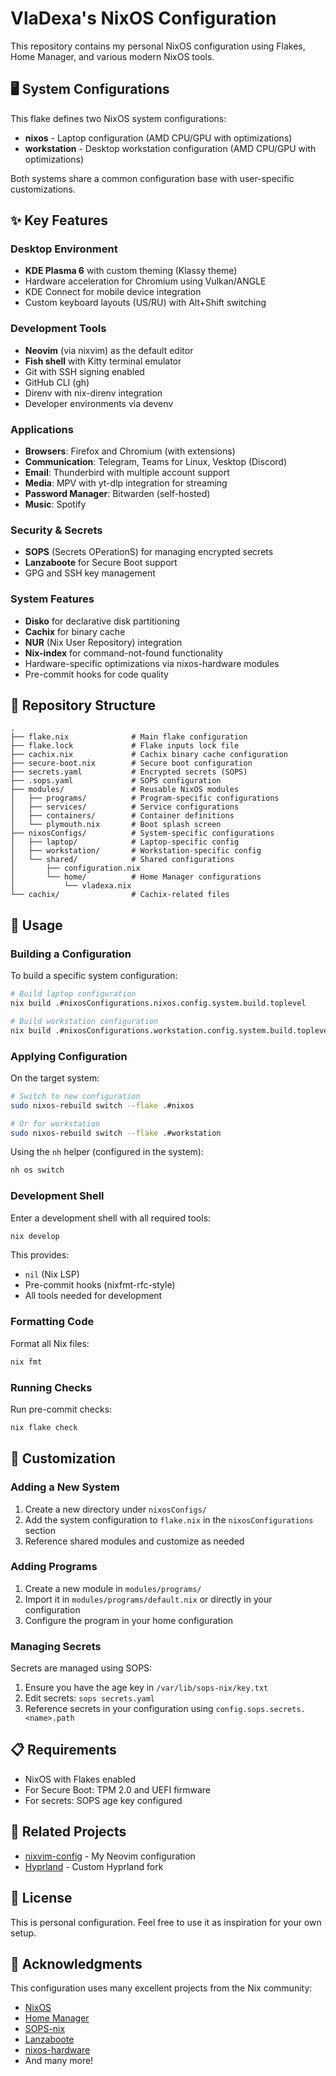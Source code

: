 # VlaDexa's NixOS Configuration

This repository contains my personal NixOS configuration using Flakes, Home Manager, and various modern NixOS tools.

## 🖥️ System Configurations

This flake defines two NixOS system configurations:

- **nixos** - Laptop configuration (AMD CPU/GPU with optimizations)
- **workstation** - Desktop workstation configuration (AMD CPU/GPU with optimizations)

Both systems share a common configuration base with user-specific customizations.

## ✨ Key Features

### Desktop Environment
- **KDE Plasma 6** with custom theming (Klassy theme)
- Hardware acceleration for Chromium using Vulkan/ANGLE
- KDE Connect for mobile device integration
- Custom keyboard layouts (US/RU) with Alt+Shift switching

### Development Tools
- **Neovim** (via nixvim) as the default editor
- **Fish shell** with Kitty terminal emulator
- Git with SSH signing enabled
- GitHub CLI (gh)
- Direnv with nix-direnv integration
- Developer environments via devenv

### Applications
- **Browsers**: Firefox and Chromium (with extensions)
- **Communication**: Telegram, Teams for Linux, Vesktop (Discord)
- **Email**: Thunderbird with multiple account support
- **Media**: MPV with yt-dlp integration for streaming
- **Password Manager**: Bitwarden (self-hosted)
- **Music**: Spotify

### Security & Secrets
- **SOPS** (Secrets OPerationS) for managing encrypted secrets
- **Lanzaboote** for Secure Boot support
- GPG and SSH key management

### System Features
- **Disko** for declarative disk partitioning
- **Cachix** for binary cache
- **NUR** (Nix User Repository) integration
- **Nix-index** for command-not-found functionality
- Hardware-specific optimizations via nixos-hardware modules
- Pre-commit hooks for code quality

## 📁 Repository Structure

```
.
├── flake.nix              # Main flake configuration
├── flake.lock             # Flake inputs lock file
├── cachix.nix             # Cachix binary cache configuration
├── secure-boot.nix        # Secure boot configuration
├── secrets.yaml           # Encrypted secrets (SOPS)
├── .sops.yaml             # SOPS configuration
├── modules/               # Reusable NixOS modules
│   ├── programs/          # Program-specific configurations
│   ├── services/          # Service configurations
│   ├── containers/        # Container definitions
│   └── plymouth.nix       # Boot splash screen
├── nixosConfigs/          # System-specific configurations
│   ├── laptop/            # Laptop-specific config
│   ├── workstation/       # Workstation-specific config
│   └── shared/            # Shared configurations
│       ├── configuration.nix
│       └── home/          # Home Manager configurations
│           └── vladexa.nix
└── cachix/                # Cachix-related files
```

## 🚀 Usage

### Building a Configuration

To build a specific system configuration:

```bash
# Build laptop configuration
nix build .#nixosConfigurations.nixos.config.system.build.toplevel

# Build workstation configuration
nix build .#nixosConfigurations.workstation.config.system.build.toplevel
```

### Applying Configuration

On the target system:

```bash
# Switch to new configuration
sudo nixos-rebuild switch --flake .#nixos

# Or for workstation
sudo nixos-rebuild switch --flake .#workstation
```

Using the `nh` helper (configured in the system):

```bash
nh os switch
```

### Development Shell

Enter a development shell with all required tools:

```bash
nix develop
```

This provides:
- `nil` (Nix LSP)
- Pre-commit hooks (nixfmt-rfc-style)
- All tools needed for development

### Formatting Code

Format all Nix files:

```bash
nix fmt
```

### Running Checks

Run pre-commit checks:

```bash
nix flake check
```

## 🔧 Customization

### Adding a New System

1. Create a new directory under `nixosConfigs/`
2. Add the system configuration to `flake.nix` in the `nixosConfigurations` section
3. Reference shared modules and customize as needed

### Adding Programs

1. Create a new module in `modules/programs/`
2. Import it in `modules/programs/default.nix` or directly in your configuration
3. Configure the program in your home configuration

### Managing Secrets

Secrets are managed using SOPS:

1. Ensure you have the age key in `/var/lib/sops-nix/key.txt`
2. Edit secrets: `sops secrets.yaml`
3. Reference secrets in your configuration using `config.sops.secrets.<name>.path`

## 📋 Requirements

- NixOS with Flakes enabled
- For Secure Boot: TPM 2.0 and UEFI firmware
- For secrets: SOPS age key configured

## 🔗 Related Projects

- [nixvim-config](https://github.com/VlaDexa/nixvim-config) - My Neovim configuration
- [Hyprland](https://github.com/VlaDexa/Hyprland) - Custom Hyprland fork

## 📝 License

This is personal configuration. Feel free to use it as inspiration for your own setup.

## 🙏 Acknowledgments

This configuration uses many excellent projects from the Nix community:
- [NixOS](https://nixos.org/)
- [Home Manager](https://github.com/nix-community/home-manager)
- [SOPS-nix](https://github.com/Mic92/sops-nix)
- [Lanzaboote](https://github.com/nix-community/lanzaboote)
- [nixos-hardware](https://github.com/NixOS/nixos-hardware)
- And many more!
